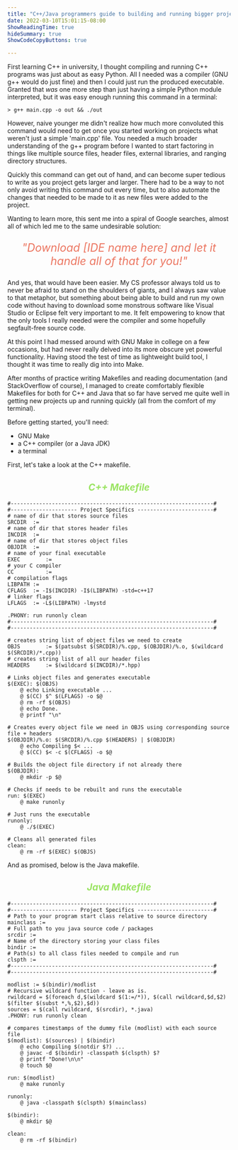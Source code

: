 ```yaml
---
title: "C++/Java programmers guide to building and running bigger projects w/ GNU Make"
date: 2022-03-10T15:01:15-08:00
ShowReadingTime: true
hideSummary: true
ShowCodeCopyButtons: true

---
```



First learning C++ in university, I thought compiling and running C++ programs was just about as easy Python. All I needed was a compiler (GNU g++ would do just fine) and then I could just run the produced executable. Granted that <i>was</i> one more step than just having a simple Python module interpreted, but it was easy enough running this command in a terminal:

<!-- Shortcode for adding an image: -- {{< figure src="/images/moose.jpeg#center" height=600 >}} -->

```console
> g++ main.cpp -o out && ./out
```

However, naive younger me didn't realize how much more convoluted this command would need to get once you started working on projects what weren't just a simple 'main.cpp' file. You needed a much broader understanding of the g++ program before I wanted to start factoring in things like multiple source files, header files, external libraries, and ranging directory structures.

Quickly this command can get out of hand, and can become super tedious to write as you project gets larger and larger. There had to be a way to not only avoid writing this command out every time, but to also automate the changes that needed to be made to it as new files were added to the project.

Wanting to learn more, this sent me into a spiral of Google searches, almost all of which led me to the same undesirable solution: 

<p style="color:rgb(236, 119, 98); text-align:center; font-size: 25px">
	<i>"Download [IDE name here] and let it handle all of that for you!"</i>
</p>


And yes, that would have been easier. My CS professor always told us to never be afraid to stand on the shoulders of giants, and I always saw value to that metaphor, but something about being able to build and run my own code without having to download some monstrous software like Visual Studio or Eclipse felt very important to me. It felt empowering to know that the only tools I really needed were the compiler and some hopefully segfault-free source code.

At this point I had messed around with GNU Make in college on a few occasions, but had never really delved into its more obscure yet powerful functionality. Having stood the test of time as lightweight build tool, I thought it was time to really dig into into Make.

After months of practice writing Makefiles and reading documentation (and StackOverflow of course), I managed to create comfortably flexible Makefiles for both for C++ and Java that so far have served me quite well in getting new projects up and running quickly (all from the comfort of my terminal).

Before getting started, you'll need:
- GNU Make
- a C++ compiler (or a Java JDK)
- a terminal

First, let's take a look at the C++ makefile.

<h2 style="color:rgb(155, 228, 99); text-align:center;">
	<i>C++ Makefile</i>
</h2>

```make
#----------------------------------------------------------------#
#--------------------- Project Specifics ------------------------#
# name of dir that stores source files
SRCDIR	:=
# name of dir that stores header files
INCDIR	:=
# name of dir that stores object files
OBJDIR 	:=
# name of your final executable
EXEC 		:=
# your C compiler
CC			:=
# compilation flags
LIBPATH	:=
CFLAGS	:= -I$(INCDIR) -I$(LIBPATH) -std=c++17
# linker flags
LFLAGS	:= -L$(LIBPATH) -lmystd

.PHONY: run runonly clean
#----------------------------------------------------------------#
#----------------------------------------------------------------#

# creates string list of object files we need to create
OBJS 		:= $(patsubst $(SRCDIR)/%.cpp, $(OBJDIR)/%.o, $(wildcard $(SRCDIR)/*.cpp))
# creates string list of all our header files
HEADERS 	:= $(wildcard $(INCDIR)/*.hpp)

# Links object files and generates executable
$(EXEC): $(OBJS)
	@ echo Linking executable ...
	@ $(CC) $^ $(LFLAGS) -o $@
	@ rm -rf $(OBJS)
	@ echo Done.
	@ printf "\n"

# Creates every object file we need in OBJS using corresponding source file + headers
$(OBJDIR)/%.o: $(SRCDIR)/%.cpp $(HEADERS) | $(OBJDIR)
	@ echo Compiling $< ...
	@ $(CC) $< -c $(CFLAGS) -o $@

# Builds the object file directory if not already there
$(OBJDIR):
	@ mkdir -p $@

# Checks if needs to be rebuilt and runs the executable
run: $(EXEC)
	@ make runonly

# Just runs the executable
runonly:
	@ ./$(EXEC)

# Cleans all generated files
clean:
	@ rm -rf $(EXEC) $(OBJS)
```


And as promised, below is the Java makefile.

<h2 style="color:rgb(155, 228, 99); text-align:center;">
	<i>Java Makefile</i>
</h2>

```make
#----------------------------------------------------------------#
#--------------------- Project Specifics ------------------------#
# Path to your program start class relative to source directory
mainclass :=
# Full path to you java source code / packages
srcdir :=
# Name of the directory storing your class files
bindir :=
# Path(s) to all class files needed to compile and run
clspth :=
#----------------------------------------------------------------#
#----------------------------------------------------------------#

modlist := $(bindir)/modlist
# Recursive wildcard function - leave as is.
rwildcard = $(foreach d,$(wildcard $(1:=/*)), $(call rwildcard,$d,$2) $(filter $(subst *,%,$2),$d))
sources = $(call rwildcard, $(srcdir), *.java)
.PHONY: run runonly clean

# compares timestamps of the dummy file (modlist) with each source file
$(modlist): $(sources) | $(bindir)
	@ echo Compiling $(notdir $?) ...
	@ javac -d $(bindir) -classpath $(clspth) $?
	@ printf "Done!\n\n"
	@ touch $@

run: $(modlist)
	@ make runonly

runonly:
	@ java -classpath $(clspth) $(mainclass)

$(bindir):
	@ mkdir $@

clean:
	@ rm -rf $(bindir)
```
